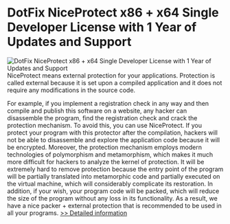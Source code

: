 # DotFix NiceProtect x86 + x64 Single Developer License with 1 Year of Updates and Support
![DotFix NiceProtect x86 + x64 Single Developer License with 1 Year of Updates and Support](https://mycommerce.akamaized.net/api/pimages/P300980458/BIG/300980458.GIF)
NiceProtect means external protection for your applications. Protection is called external because it is set upon a compiled application and it does not require any modifications in the source code.

For example, if you implement a registration check in any way and then compile and publish this software on a website, any hacker can disassemble the program, find the registration check and crack the protection mechanism. To avoid this, you can use NiceProtect. If you protect your program with this protector after the compilation, hackers will not be able to disassemble and explore the application code because it will be encrypted. Moreover, the protection mechanism employs modern technologies of polymorphism and metamorphism, which makes it much more difficult for hackers to analyze the kernel of protection. It will be extremely hard to remove protection because the entry point of the program will be partially translated into metamorphic code and partially executed on the virtual machine, which will considerably complicate its restoration. In addition, if your wish, your program code will be packed, which will reduce the size of the program without any loss in its functionality. As a result, we have a nice packer + external protection that is recommended to be used in all your programs.
[>> Detailed information](https://secure.shareit.com/shareit/product.html?productid=300980458&affiliateid=200057808)